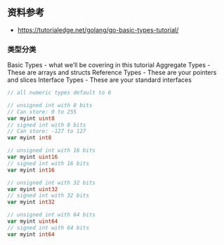 
## 资料参考
- https://tutorialedge.net/golang/go-basic-types-tutorial/

### 类型分类

Basic Types - what we’ll be covering in this tutorial
Aggregate Types - These are arrays and structs
Reference Types - These are your pointers and slices
Interface Types - These are your standard interfaces

~~~ GO
// all numeric types default to 0

// unsigned int with 8 bits
// Can store: 0 to 255
var myint uint8
// signed int with 8 bits
// Can store: -127 to 127
var myint int8

// unsigned int with 16 bits
var myint uint16
// signed int with 16 bits
var myint int16

// unsigned int with 32 bits
var myint uint32
// signed int with 32 bits
var myint int32

// unsigned int with 64 bits
var myint uint64
// signed int with 64 bits
var myint int64

~~~
